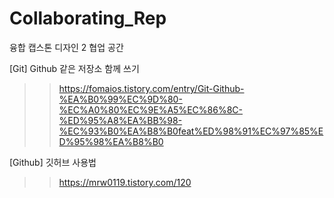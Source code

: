 # Collaborating_Rep
융합 캡스톤 디자인 2 협업 공간

[Git] Github 같은 저장소 함께 쓰기
 >> https://fomaios.tistory.com/entry/Git-Github-%EA%B0%99%EC%9D%80-%EC%A0%80%EC%9E%A5%EC%86%8C-%ED%95%A8%EA%BB%98-%EC%93%B0%EA%B8%B0feat%ED%98%91%EC%97%85%ED%95%98%EA%B8%B0
 
 [Github] 깃허브 사용법
 >> https://mrw0119.tistory.com/120
